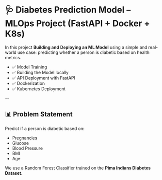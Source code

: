# 🩺 Diabetes Prediction Model –  MLOps Project (FastAPI + Docker + K8s)

In this project **Building and Deploying an ML Model** using a simple and real-world use case: predicting whether a person is diabetic based on health metrics. 

- ✅ Model Training
- ✅ Building the Model locally
- ✅ API Deployment with FastAPI
- ✅ Dockerization
- ✅ Kubernetes Deployment

--
## 📊 Problem Statement

Predict if a person is diabetic based on:
- Pregnancies
- Glucose
- Blood Pressure
- BMI
- Age

We use a Random Forest Classifier trained on the **Pima Indians Diabetes Dataset**.
